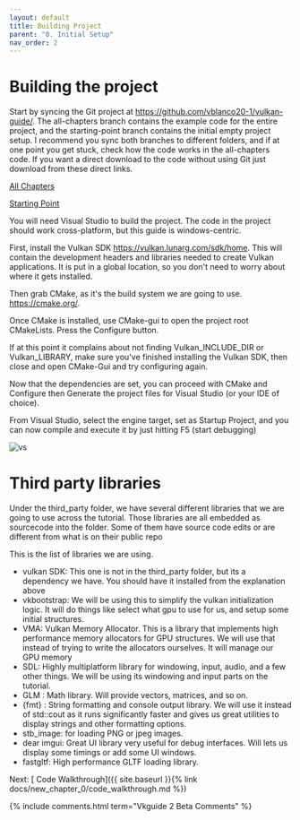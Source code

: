```yaml
---
layout: default
title: Building Project
parent: "0. Initial Setup"
nav_order: 2
---
```


# Building the project

Start by syncing the Git project at <https://github.com/vblanco20-1/vulkan-guide/>.
The all-chapters branch contains the example code for the entire project, and the starting-point branch contains the initial empty project setup. I recommend you sync both branches to different folders, and if at one point you get stuck, check how the code works in the all-chapters code.
If you want a direct download to the code without using Git just download from these direct links. 

[All Chapters](https://github.com/vblanco20-1/vulkan-guide/archive/all-chapters-1.3-wip.zip)

[Starting Point](https://github.com/vblanco20-1/vulkan-guide/archive/starting-point-2.zip)


You will need Visual Studio to build the project. The code in the project should work cross-platform, but this guide is windows-centric.

First, install the Vulkan SDK <https://vulkan.lunarg.com/sdk/home>. This will contain the development headers and libraries needed to create Vulkan applications. It is put in a global location, so you don't need to worry about where it gets installed.

Then grab CMake, as it's the build system we are going to use. <https://cmake.org/>.

Once CMake is installed, use CMake-gui to open the project root CMakeLists. Press the Configure button.

If at this point it complains about not finding Vulkan_INCLUDE_DIR or Vulkan_LIBRARY, make sure you've finished installing the Vulkan SDK, then close and open CMake-Gui and try configuring again. 

Now that the dependencies are set, you can proceed with CMake and Configure then Generate the project files for Visual Studio (or your IDE of choice). 

From Visual Studio, select the engine target, set as Startup Project, and you can now compile and execute it by just hitting F5 (start debugging)

![vs]({{site.baseurl}}/assets/images/vs_compile.png)

# Third party libraries
Under the third_party folder, we have several different libraries that we are going to use across the tutorial. Those libraries are all embedded as sourcecode into the folder. Some of them have source code edits or are different from what is on their public repo

This is the list of libraries we are using.

- vulkan SDK: This one is not in the third_party folder, but its a dependency we have. You should have it installed from the explanation above
- vkbootstrap: We will be using this to simplify the vulkan initialization logic. It will do things like select what gpu to use for us, and setup some initial structures.
- VMA: Vulkan Memory Allocator. This is a library that implements high performance memory allocators for GPU structures. We will use that instead of trying to write the allocators ourselves. It will manage our GPU memory
- SDL: Highly multiplatform library for windowing, input, audio, and a few other things. We will be using its windowing and input parts on the tutorial.
- GLM : Math library. Will provide vectors, matrices, and so on.
- {fmt} : String formatting and console output library. We will use it instead of std::cout as it runs significantly faster and gives us great utilities to display strings and other formatting options.
- stb_image: for loading PNG or jpeg images.
- dear imgui: Great UI library very useful for debug interfaces. Will lets us display some timings or add some UI windows.
- fastgltf: High performance GLTF loading library. 


Next: [ Code Walkthrough]({{ site.baseurl }}{% link docs/new_chapter_0/code_walkthrough.md %})  

{% include comments.html term="Vkguide 2 Beta Comments" %}
